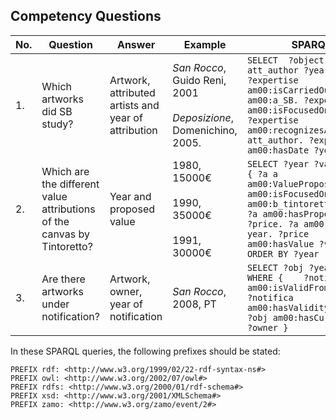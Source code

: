 ## Competency Questions

| No. | Question | Answer  | Example                                       | SPARQL |
|-----|-------------------------------------------------------------|-------------------------------------------------------------|--------------------------------------------------------------|--------------------------------------------------------------------------------------------------------------------------------------------------------------------------------------------------------------------|
| 1.  | Which artworks did SB study?  | Artwork, attributed artists and year of attribution | <i>San Rocco</i>, Guido Reni, 2001 <br><br> <i>Deposizione</i>, Domenichino, 2005. | ``` SELECT  ?object ?att_author ?year  WHERE { ?expertise am00:isCarriedOutBy am00:a_SB. ?expertise am00:isFocusedOn ?object. ?expertise am00:recognizesAsAuthor ?att_author. ?expertise am00:hasDate ?year. } ``` |
| 2.  | Which are the different value attributions of the canvas by Tintoretto? | Year and proposed value  | 1980, 15000€ <br><br> 1990, 35000€ <br><br> 1991, 30000€                     | ``` SELECT ?year ?val  WHERE { ?a a am00:ValueProposition. ?a am00:isFocusedOn am00:b_tintoretto_canvas. ?a am00:hasProposedPrice ?price. ?a am00:hasDate ?year. ?price am00:hasValue ?val.  } ORDER BY ?year  ``` |
| 3.  | Are there artworks under notification? | Artwork, owner, year of notification  | <i>San Rocco</i>, 2008, PT | ``` SELECT ?obj ?year ?owner WHERE {    ?notifica am00:isValidFrom ?year.    ?notifica am00:hasValidityOn ?obj.    ?obj am00:hasCurrentOwner ?owner }   ```  |

In these SPARQL queries, the following prefixes should be stated:
```
PREFIX rdf: <http://www.w3.org/1999/02/22-rdf-syntax-ns#>
PREFIX owl: <http://www.w3.org/2002/07/owl#>
PREFIX rdfs: <http://www.w3.org/2000/01/rdf-schema#>
PREFIX xsd: <http://www.w3.org/2001/XMLSchema#>
PREFIX zamo: <http://www.w3.org/zamo/event/2#>
```